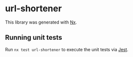 # url-shortener

This library was generated with [Nx](https://nx.dev).

## Running unit tests

Run `nx test url-shortener` to execute the unit tests via [Jest](https://jestjs.io).

